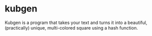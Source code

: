 # kubgen
Kubgen is a program that takes your text and turns it into a beautiful, (practically) unique, multi-colored square using a hash function.
